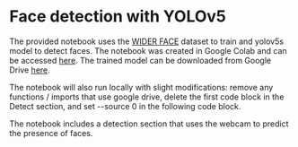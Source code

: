 # Face detection with YOLOv5

The provided notebook uses the [WIDER FACE](http://shuoyang1213.me/WIDERFACE/) dataset to train and yolov5s model to detect faces.
The notebook was created in Google Colab and can be accessed [here](https://colab.research.google.com/drive/1kQkioaIgxtNrFtT349VLqNhW-wiQxwM1?usp=sharing).
The trained model can be downloaded from Google Drive [here](https://drive.google.com/file/d/18VJoBepSDGoTgS9pDmwwUBOLXpJkH6h1/view?usp=sharing).

The notebook will also run locally with slight modifications: remove any functions / imports that use google drive, delete the first code block in the Detect section, and set --source 0 in the following code block.

The notebook includes a detection section that uses the webcam to predict the presence of faces.
